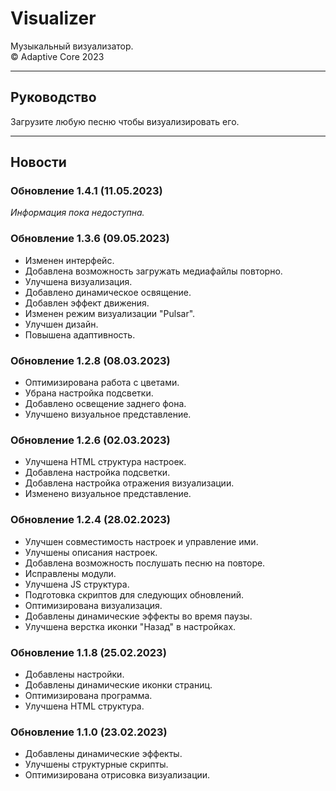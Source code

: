 # Visualizer
Музыкальный визуализатор.  
© Adaptive Core 2023  
- - -
## Руководство
Загрузите любую песню чтобы визуализировать его.
- - -
## Новости
### Обновление 1.4.1 (11.05.2023)
*Информация пока недоступна.*  

### Обновление 1.3.6 (09.05.2023)
- Изменен интерфейс.  
- Добавлена возможность загружать медиафайлы повторно.  
- Улучшена визуализация.  
- Добавлено динамическое освящение.  
- Добавлен эффект движения.  
- Изменен режим визуализации "Pulsar".
- Улучшен дизайн.  
- Повышена адаптивность.  

### Обновление 1.2.8 (08.03.2023)  
- Оптимизирована работа с цветами.  
- Убрана настройка подсветки.  
- Добавлено освещение заднего фона.  
- Улучшено визуальное представление.  

### Обновление 1.2.6 (02.03.2023)
- Улучшена HTML структура настроек.  
- Добавлена настройка подсветки.  
- Добавлена настройка отражения визуализации.  
- Изменено визуальное представление.  

### Обновление 1.2.4 (28.02.2023)
- Улучшен совместимость настроек и управление ими.  
- Улучшены описания настроек.  
- Добавлена возможность послушать песню на повторе.  
- Исправлены модули.  
- Улучшена JS структура.  
- Подготовка скриптов для следующих обновлений.  
- Оптимизирована визуализация.  
- Добавлены динамические эффекты во время паузы.  
- Улучшена верстка иконки "Назад" в настройках.  

### Обновление 1.1.8 (25.02.2023)
- Добавлены настройки.  
- Добавлены динамические иконки страниц.  
- Оптимизирована программа.  
- Улучшена HTML структура.  

### Обновление 1.1.0 (23.02.2023)
- Добавлены динамические эффекты.  
- Улучшены структурные скрипты.  
- Оптимизирована отрисовка визуализации.  